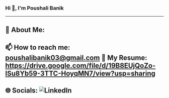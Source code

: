 ### Hi 👋, I'm Poushali Banik

-------------------------------------------------------------------------------------------------------------------------------
💫 About Me:
-------------------------------------------------------------------------------------------------------------------------------
📫 How to reach me: poushalibanik03@gmail.com
📄 My Resume: https://drive.google.com/file/d/19B8EUjQoZo-lSu8Yb59-3TTC-HoyqMN7/view?usp=sharing
-------------------------------------------------------------------------------------------------------------------------------
🌐 Socials:
![LinkedIn](https://img.shields.io/badge/linkedin-%230077B5.svg?style=for-the-badge&logo=linkedin&logoColor=white)
-------------------------------------------------------------------------------------------------------------------------------
